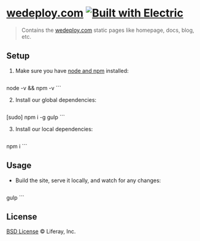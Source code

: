 # [wedeploy.com](http://wedeploy.com) [![Built with Electric](https://img.shields.io/badge/built%20with-electric-f3c302.svg?style=flat)](http://electricjs.com)

> Contains the [wedeploy.com](http://wedeploy.com) static pages like homepage, docs, blog, etc.

## Setup

1. Make sure you have [node and npm](https://nodejs.org/en/download/) installed:

	```sh
node -v && npm -v
	```

2. Install our global dependencies:

	```sh
[sudo] npm i -g gulp
	```

3. Install our local dependencies:

	```sh
npm i
	```

## Usage

* Build the site, serve it locally, and watch for any changes:

	```
gulp
	```

## License

[BSD License](https://github.com/wedeploy/wedeploy.com/blob/master/LICENSE.md) © Liferay, Inc.
